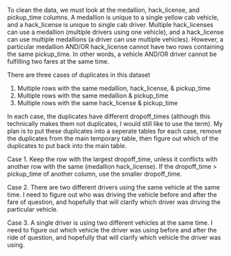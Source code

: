 To clean the data, we must look at the medallion, hack_license, and
pickup_time columns. A medallion is unique to a single yellow cab 
vehicle, and a hack_license is unique to single cab driver. 
Multiple hack_licenses can use a medallion (multiple drivers using 
one vehicle), and a hack_license can use multiple medallions 
(a driver can use multiple vehicles). However, a particular 
medallion AND/OR hack_license cannot have two rows containing
the same pickup_time. In other words, a vehicle AND/OR driver cannot 
be fulfilling two fares at the same time.

There are three cases of duplicates in this dataset

1. Multiple rows with the same medallion, hack_license, & pickup_time
2. Multiple rows with the same medallion & pickup_time
3. Multiple rows with the same hack_license & pickup_time

In each case, the duplicates have different dropoff_times (although this
technically makes them not duplicates, I would still like to use the term).
My plan is to put these duplicates into a seperate tables for each case,
remove the duplicates from the main temporary table, then figure out
which of the duplicates to put back into the main table. 

Case 1. Keep the row with the largest dropoff_time, unless it conflicts
	 with another row with the same (medallion hack_license). If
         the dropoff_time > pickup_time of another column, use the smaller
	 dropoff_time.

Case 2. There are two different drivers using the same vehicle at the same 
	 time. I need to figure out who was driving the vehicle before and 
	 after the fare of question, and hopefully that will clarify which 
	 driver was driving the particular vehicle.

Case 3. A single driver is using two different vehicles at the same time.
	 I need to figure out which vehicle the driver was using before 
	 and after the ride of question, and hopefully that will clarify 
	 which vehicle the driver was using. 
